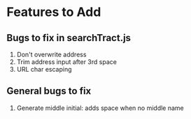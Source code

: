 # Features to Add

## Bugs to fix in searchTract.js
1. Don't overwrite address
2. Trim address input after 3rd space
3. URL char escaping

## General bugs to fix
1. Generate middle initial: adds space when no middle name
